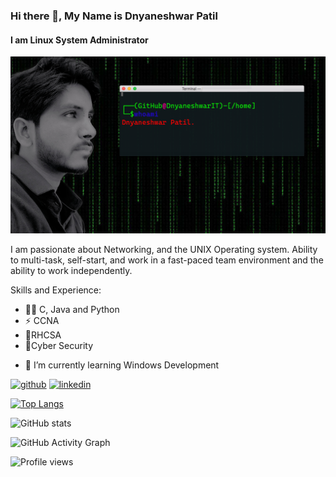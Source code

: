 ### Hi there 👋, My Name is Dnyaneshwar Patil
#### I am Linux System Administrator
![I am Linux System Administrator](https://github.com/DnyaneshwarIT/DnyaneshwarIT/blob/main/titlegh.jpg)

I am passionate about Networking, and the UNIX Operating system.
Ability to multi-task, self-start, and work in a fast-paced team environment and the ability to work independently.

Skills and Experience: 
* 👨‍💻 C, Java and Python
* ⚡ CCNA
* 🤖RHCSA
* 🔐Cyber Security 

- 🌱 I’m currently learning Windows Development  


[<img src='https://cdn.jsdelivr.net/npm/simple-icons@3.0.1/icons/github.svg' alt='github' height='40'>](https://github.com/https://github.com/DnyaneshwarIT)  [<img src='https://cdn.jsdelivr.net/npm/simple-icons@3.0.1/icons/linkedin.svg' alt='linkedin' height='40'>](https://www.linkedin.com/in/www.linkedin.com/in/dnyaneshwarit/)  

[![Top Langs](https://github-readme-stats.vercel.app/api/top-langs/?username=https://github.com/DnyaneshwarIT)](https://github.com/anuraghazra/github-readme-stats)

![GitHub stats](https://github-readme-stats.vercel.app/api?username=https://github.com/DnyaneshwarIT&show_icons=true)  

![GitHub Activity Graph](https://activity-graph.herokuapp.com/graph?username=https://github.com/DnyaneshwarIT)  

![Profile views](https://gpvc.arturio.dev/https://github.com/DnyaneshwarIT)  
